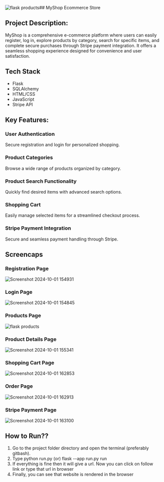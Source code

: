 ![flask products](https://github.com/user-attachments/assets/92833dbc-a4de-4c3f-841f-b0188ec1ae7b)## MyShop Ecommerce Store

## Project Description:
MyShop is a comprehensive e-commerce platform where users can easily register, log in, explore products by category, search for specific items, and complete secure purchases through Stripe payment integration. 
It offers a seamless shopping experience designed for convenience and user satisfaction.

## Tech Stack
- Flask
- SQLAlchemy
- HTML/CSS
- JavaScript
- Stripe API

## Key Features:
### User Authentication
Secure registration and login for personalized shopping.
### Product Categories
Browse a wide range of products organized by category.
### Product Search Functionality
Quickly find desired items with advanced search options.
### Shopping Cart
Easily manage selected items for a streamlined checkout process.
### Stripe Payment Integration
Secure and seamless payment handling through Stripe.

## Screencaps

### Registration Page
![Screenshot 2024-10-01 154931](https://github.com/user-attachments/assets/a486fa84-1616-4ea1-85ab-ae3623cb2849)

### Login Page
![Screenshot 2024-10-01 154845](https://github.com/user-attachments/assets/bb61527e-ec7b-4778-9a3d-30dd1db3fcf0)

### Products Page
![flask products](https://github.com/user-attachments/assets/700ab189-1d58-43cb-a9ef-df85a7777001)

### Product Details Page
![Screenshot 2024-10-01 155341](https://github.com/user-attachments/assets/eeb1e9a6-64e0-4c0b-8db5-1dc608f3c0b8)

### Shopping Cart Page
![Screenshot 2024-10-01 162853](https://github.com/user-attachments/assets/be426de6-3daf-4657-8848-b274911d0c37)

### Order Page
![Screenshot 2024-10-01 162913](https://github.com/user-attachments/assets/dd6f37ab-4dc3-4064-b25d-e9e65ca408a1)

### Stripe Payment Page
![Screenshot 2024-10-01 163100](https://github.com/user-attachments/assets/7390a29a-0940-41fe-8e7f-ba2fd75de7f0)

## How to Run??
1. Go to the project folder directory and open the terminal (preferably gitbash).
2. Type python run.py (or) flask --app run.py run
3. If everything is fine then it will give a url. Now you can click on follow link or type that url in browser
5. Finally, you can see that website is rendered in the browser
